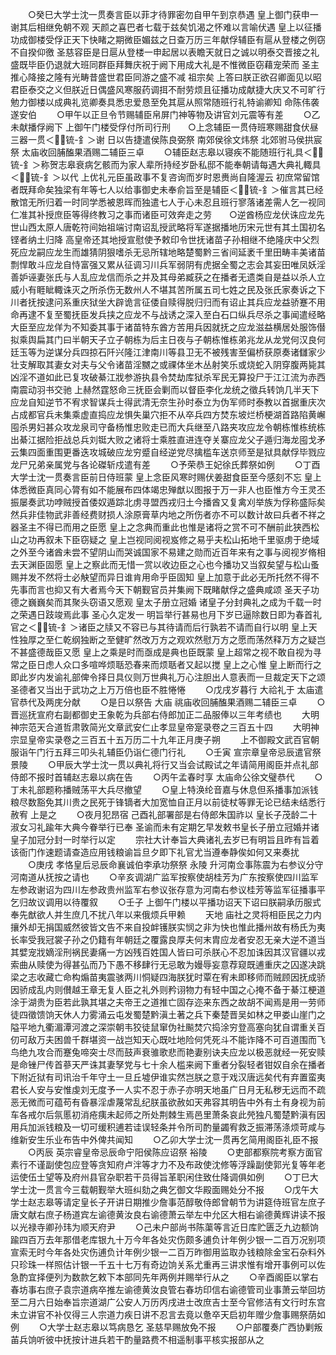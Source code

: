 <!-- { "loadSidebar": true } -->
　　○癸巳大学士沈一贯奏言臣以菲才待罪密勿自甲午到京恭遇  皇上御门获申一谢其后相继免朝不观  天颜之喜巴者七载于兹矣饥渴之怀难以言喻伏遇  皇上以征播功成御楼受俘正天下快睹之期微臣媚兹之日查万历三年献俘辅臣有扈从登楼之例窃不自揆仰徼  圣慈容臣是日扈从登楼一申起居以表瞻天就日之诚以明泰交晋接之礼盛既毕臣仍退就大班同群臣拜舞庆祝于阙下用成大礼是不惟微臣窃藉宠荣而  圣主推心降接之隆有光畴昔盛世君臣同游之盛不减  祖宗矣  上答曰朕正欲召卿面见以昭君臣泰交之义但朕近日偶盛风寒服药调挕不耐劳烦且征播功成献捷大庆又不可旷行勉力御楼以成典礼览卿奏具悉忠爱恳至免其扈从照常随班行礼特谕卿知  命陈伟袭遂安伯
　　○甲午以正旦令节赐辅臣帛屏门神等物及讲官刘元震等有差
　　○乙未献播俘阙下  上御午门楼受俘付所司行刑　　○上念辅臣一贯侍班寒赐甜食伏昼三器一贯＜锍-釒＞谢  日以告捷遣侯陈良弼祭  南郊侯徐文炜祭  北郊驸马侯拱宸祭  太庙收回脯醢果酒赐二辅臣三卓
　　○辅臣赵志皋以寝疾不能随班行礼具＜锍-釒＞称贺志皋衰病乞骸而为家人辈所持经岁卧私邸不能奉朝请每遇大典礼輙具＜锍-釒＞以代  上优礼元臣虽政事不复咨询而岁时恩赉尚自隆渥云  初庶常留馆者既拜命矣独梁有年等七人以给事御史未奉俞旨至是辅臣＜锍-釒＞催言其已经散馆无所归着一时同学悉被恩晖而独遣七人于心未忍且班行寥落诸差需人乞一视同仁准其补授庶臣等得终教习之事而诸臣可效奔走之劳　　○逆酋杨应龙伏诛应龙先世山西太原人唐乾符间始祖端讨南诏乱授武略将军遂据播地历宋元世有其土国初名铿者纳土归降  高皇帝还其地授宣慰使予敕印令世抚诸苗子孙相继不绝隆庆中父烈死应龙嗣应龙生而雄猜阴狠嗜杀无忌所辖地略楚蜀黔三省间延袤千里田畴丰美诸苗剽悍敢斗应龙自恃富强又累从征调习川兵军弱阴有虎据全蜀之志会其妄田唯凤妖淫善妒诬妻张氏与人乱应龙信而杀之并及其母弟臧获之在播者无遗类自是益以杀人立威小有睚眦輙诛灭之所杀伤无数州人不堪其苦所属五司七姓之民及张氏家奏诉之下川者抚按逮问系重庆狱坐大辟诡言征倭自赎得脱归归而有诏止其兵应龙益骄蹇不用命再逮不复至蜀抚臣发兵挟之应龙不与战诱之深入至白石口纵兵尽杀之事闻遣经略大臣至应龙佯为不知委其事于诸苗特东酋方苦用兵因就抚之应龙滋益横居处服饰僣拟乘舆扁其门曰半朝天子立子朝栋为后主日夜与子朝栋惟栋弟兆龙从龙党何汉良何廷玉等为逆谋分兵四掠石阡兴隆江津南川等县卫无不被残害至偏桥获原奏诸讎家少壮支解取其妻女对夫与父令诸苗淫嬲之或祼体坐木丛射笑乐或烧蛇入阴穿腹两毙其凶淫不道如此已复攻破綦江戕参游执县令焚劫库狱杀军民无算投尸于江江流为赤西南震动羽书交驰  上赫然霆怒命三抚臣会剿而以督臣李化龙统之徵兵转饷几半天下应龙自知逆节不宥求智谋兵士得武清无奈生孙时泰立为伪军师时泰教以首据重庆次占成都官兵未集乘虚直捣应龙惧失巢穴拒不从卒兵四方焚东坡烂桥梗湖首路陷黄嶰囤杀男妇甚众攻龙泉司守备杨惟忠败走已而大兵继至八路夹攻应龙令朝栋惟栋统栋出綦江据险拒战总兵刘铤大败之诸将士乘胜直进连夺关寨应龙父子遁归海龙囤戈矛云集四面重围更番迭攻城破应龙穷蹙自经逆党尽擒槛车送京师至是狱具献俘毕戮应龙尸兄弟亲属党与各论磔斩戍遣有差
　　○予荣恭王妃徐氏葬祭如例
　　○丁酉大学士沈一贯奏言臣前日侍班蒙  皇上念臣风寒时赐伏姜甜食臣至今感刻不忘  皇上体悉微臣真同心膂有如不能展布四体竭忠殚猷以图报于万一非人也臣惟方今王灵丕振屡奏武功哱贼授首倭奴遁踪北虏寻盟西戎归土今播酋又复禽刈举族为俘称盛际矣然兵非佳物武非善经费财损人涂原膏草内地之所伤者亦不可以数计故曰兵者不祥之器圣主不得已而用之臣愿  皇上之念典而重此也惟是诸将之赏不可不酬前此狭西松山之功再叙未下臣窃疑之  皇上岂视同阅视岌修之易乎夫松山拓地千里驱虏于绝域之外至今诸酋未尝不望阴山而哭诚国家不易建之勋而近百年来有之事与阅视岁脩相去天渊臣固愿  皇上之察此而无惜一赏以收边臣之心也今播功又当叙矣望与松山蚤赐并发不然将士必觖望而异日谁肯用命乎臣固知  皇上加意于此必无所托然不得不先事而言也抑又有大者焉今天下朝觐官员并集阙下既睹献俘之盛典咸颂  圣天子功德之巍巍矣而其聚头窃语又愿观  皇太子册立冠婚  诸皇子分封典礼之成为千载一时之荣遇日跂竣焉此事  圣心久定发一  明旨举行甚易也月下岁已逼除数日即为春首礼官之＜锍-釒＞诸臣之牍又不容已与其待请而后行孰若不请而自行以明  皇上天性独厚之至仁乾纲独断之至健旷然改万方之观欢然慰万方之愿而荡然释万方之疑岂不甚盛德哉臣又愿  皇上之乘是时而亟成是典也臣既蒙  皇上超常之视不敢自视为寻常之臣日虑人众口多喧哗烦聒恐春来而烦聒者又起以搅  皇上之心惟  皇上断而行之即此岁内发谕礼部俾令择日具仪则万世典礼万心注胆出人意表而一旦裁定天下之颂  圣德者又当出于武功之上万万倍也臣不胜惓惓
　　○戊戌岁暮行  大祫礼于  太庙遣官恭代及两庑分献
　　○是日以祭告  大庙  祧庙收回脯醢果酒赐二辅臣三卓
　　○晋巡抚宣府右副都御史王象乾为兵部右侍郎加正二品服俸以三年考绩也
　　大明神宗范天合道哲肃敦简光文章武安仁止孝显皇帝寔录卷之三百五十四
　　大明神宗显皇帝实录卷之三百五十五万历二十九年正月庚子朔
　　上不御殿文武百官朝服诣午门行五拜三叩头礼辅臣仍诣仁德门行礼
　　○壬寅  宣宗章皇帝忌辰遣官祭  景陵
　　○甲辰大学士沈一贯以典礼将行又当会试殿试之年请简用阁臣并点礼部侍郎不报时首辅赵志皋以病在告
　　○丙午孟春时享  太庙命公徐文璧恭代
　　○丁未礼部题称播贼荡平大兵尽撤望
　　○皇上特涣纶音嘉与休息但系播事加派钱粮尽数豁免其川贵之民死于锋镝者大加宽恤自正月以前徒杖等罪无论已结未结悉行赦宥  上是之
　　○夜月犯昂宿  己酉礼部署部是右侍郎朱国祚以  皇长子茂龄二十淑女习礼踰年大典今眷举行已奉  圣谕而未有定期乞早发敕书皇长子册立冠婚并诸皇子加冠分封一时举行以定
　　宗社大计奉旨大典诸礼去岁已有明旨且昨有旨着该衙门作速题请查造应用钱粮谕旨旦夕即下礼官尤当遵奉静俟如何又来奏扰
　　○庚戌  孝恪皇后忌辰命襄诚伯李承功祭祭  永陵  升河南佥事陈震为右参议分守河南道从抚按之请也
　　○辛亥调湖广监军按察使胡桂芳为广东按察使四川监军左参政谢诏为四川左参政贵州监军右参议张存意为河南右参议桂芳等监军征播事平乞归故议调用以待覆叙
　　○壬子  上御午门楼以平播功诏天下诏曰朕嗣承历服式奉先猷欲人并生庶几不扰八年以来俄烦兵甲赖
　　天地  庙社之灵将相臣民之力内攘外却无捐国威然彼皆文告不来自投衅镬朕实悯之非为快也惟此播州故有杨氏为夷长率受我冠裳子孙之仍籍有年朝廷之覆露良厚夫何末胄应龙者安忍无亲大逆不道当其嬖宠戕嫡淫刑祸民妻痛一方凶残百姓国人皆曰可杀朕心不忍加诛因其汉官疆以戎索曲从赎使为得甚弘而乃下愚不移肆行无忌敢为嫚辱妄意荐窥既逋重庆之囚遂决跳梁之志收藏亡命构煽苗夷震骇两川恫疑四海朕犹时覃在宥未即移师而贼顾因抚成骄因骄成乱内则儧越王章无复人臣之礼外则矜诩物力有轻中国之心掩不备于綦江梗道涂于湖贵为臣若此孰其堪之夫帝王之道推亡固存迩来东西之故胡不闻焉是用一劳师徒四徵馈饷天休人力雾涌云屯发蜀楚黔滇土著之兵下秦楚晋吴如林之甲娄山崖门之隘平地九衢湄潭河渡之深崇朝韦狡徒鼠窜伪社飈焚穴捣涂穷登高塞向犹自谓重关百仞可敌万夫困兽千群堪资一战岂知天心既吐地险何凭死斗不能诈降不可百道围而飞鸟绝九攻合而蹇兔啼突士尽而鼓声衰骓歌悲而艳妻别诀夫应龙以极恶就经一死安赎是命锉尸传首蔘天严诛其妻孥党与七十余人槛来阙下重者分裂轻者钳奴自余在播者下附近狱有司讯治千年守土一旦丘墟伊谁实然岂朕之意于戏汉唐远矣代有弃置蛮夷君长人安与安惟虔刘无度予一人实不忍于赤子亦明天地虽广日月无私秽无远而不疏恶无微而可蕴苟有昏暴淫虐蔑常乱纪朕虽欲赦如天弗容其明告中外有土有身视为前车各戒尔后氛慝初消疮痍未起师之所处荆棘生焉邑里萧条哀此焭独凡蜀楚黔滇有因用兵加派钱粮及一切可缓积逋若诖误轻条并令所司酌量蠲宥救乏振滞荡涤烦苛咸与维新安生乐业布告中外俾共闻知
　　○乙卯大学士沈一贯再乞简用阁臣礼臣不报
　　○丙辰  英宗睿皇帝忌辰命宁阳侯陈应诏祭  裕陵
　　○吏部都察院考察方面官素行不谨副使包应登等贪知府卢泮等才力不及布政使沈修等浮躁副使郭光复等年老运使伍士望等及府州县官杂职若干员得旨革职闲住致仕降调俱如例
　　○丁巳大学士沈一贯言今三载朝觐举大班纠劾之典乞御文华殿面赐处分不报
　　○戊午大学士赵志皋等请定皇长子开讲日期推少詹事范醇敬侍郎曾朝节为讲筵侍班官左庶子唐文献右庶子杨道宾左谕德黄汝良右谕德萧云举左中允区大相右谕德黄辉讲读不报以光禄寺卿孙玮为顺天府尹
　　○己未户部尚书陈蕖等言近日库贮匮乏九边额饷踰四百万去年那借老库银九十万今年各处灾伤颇多逋负计年例少银一二百万况别项宣索无时今年各处灾伤逋负计年例少银一二百万昨御用监取办钱粮除金宝石杂料外只珍珠一样照估计银一千五十七万有奇边饷关系尤重再三讲求惟有增开事例可以佐急酌宜择便列为数款乞敕下本部同先年两例并赐举行从之
　　○辛酉阁臣以掌右春坊事右庶子袁宗道病卒推左谕德黄汝良管右春坊印信右谕德管司业事萧云举回坊至二月六日始奉旨宗道湖广公安人万历丙戌进士改庶吉士至今官修洁有文行时东宫未立讲官不补仅得三人宗道力疾日讲不忍言去竟以惫卒天启初年赠少詹事赐祭荫如例
　　○大学士赵志皋以笃病恳乞  圣慈早赐放免不报
　　○户部覆奏广西协剿叛苖兵饷听彼中抚按计进兵若干酌量路费不相遥制事平核实报部从之
